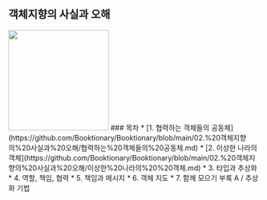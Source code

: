 ## 객체지향의 사실과 오해
<img src="https://contents.kyobobook.co.kr/sih/fit-in/458x0/pdt/9788998139766.jpg" width="200">
### 목차
* [1. 협력하는 객체들의 공동체](https://github.com/Booktionary/Booktionary/blob/main/02.%20객체지향의%20사실과%20오해/협력하는%20객체들의%20공동체.md)
* [2. 이상한 나라의 객체](https://github.com/Booktionary/Booktionary/blob/main/02.%20객체지향의%20사실과%20오해/이상한%20나라의%20%20객체.md)
* 3. 타입과 추상화
* 4. 역할, 책임, 협력
* 5. 책임과 메시지
* 6. 객체 지도
* 7. 함께 모으기
부록 A / 추상화 기법